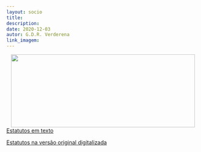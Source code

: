 ```yaml
---
layout: socio
title: 
description: 
date: 2020-12-03
autor: G.D.R. Verderena
link_imagem: 
---
```

<!--
<div class=WordSection1><p class=MsoNormal>
-->
<img width=480 height=191
src="https://commedida.weebly.com/uploads/7/3/4/1/73418257/1463488861.png" align=left hspace=12 ></p>
<!--
<p class=MsoNormal><o:p>&nbsp;</o:p></p>
<p class=MsoNormal>
-->

<a
href="https://drive.google.com/file/d/1Vo-2IWjxUy8lYmOCV-BAXUqMgwb1uhYx/view?usp=sharing">Estatutos
em texto</a></p>
<!--
<p class=MsoNormal><o:p>&nbsp;</o:p></p>
<p class=MsoNormal>
-->
<a
href="https://drive.google.com/file/d/10EhEG_vLzlM_gCFJCFy0Q2tQAJttQZMw/view?usp=sharing">Estatutos
na versão original digitalizada</a></p>
<!--
<p class=MsoNormal><o:p>&nbsp;</o:p></p>

<!--
</div>
-->
